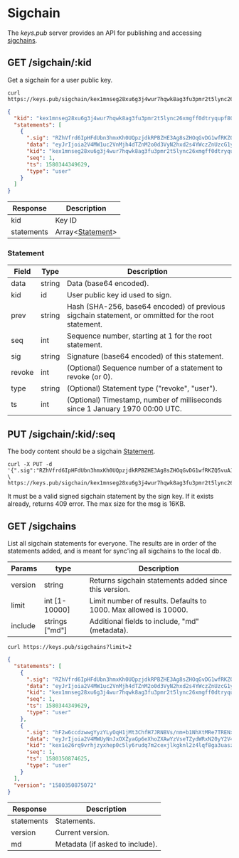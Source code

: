 # Sigchain

The _keys.pub_ server provides an API for publishing and accessing [sigchains](/docs/specs/sigchain.md).

## GET /sigchain/:kid

Get a sigchain for a user public key.

```shell
curl https://keys.pub/sigchain/kex1mnseg28xu6g3j4wur7hqwk8ag3fu3pmr2t5lync26xmgff0dtryqupf80c
```

```json
{
  "kid": "kex1mnseg28xu6g3j4wur7hqwk8ag3fu3pmr2t5lync26xmgff0dtryqupf80c",
  "statements": [
    {
      ".sig": "RZhVfrd6IpHFdUbn3hmxKh0UQpzjdkRPBZHE3Ag8sZHOqGvDG1wfRKZQ5vuAJDXQCuDoe6uGX1+xnk9qd8sPDw==",
      "data": "eyJrIjoia2V4MW1uc2VnMjh4dTZnM2o0d3VyN2hxd2s4YWczZnUzcG1yMnQ1bHluYzI2eG1nZmYwZHRyeXF1cGY4MGMiLCJuIjoiZ2FicmllbCIsInNxIjoxLCJzciI6ImdpdGh1YiIsInUiOiJodHRwczovL2dpc3QuZ2l0aHViLmNvbS9nYWJyaWVsL2NlZWEwZjNiNjc1YmFjMDM0MjU0NzI2OTIyNzNjZjUyIn0=",
      "kid": "kex1mnseg28xu6g3j4wur7hqwk8ag3fu3pmr2t5lync26xmgff0dtryqupf80c",
      "seq": 1,
      "ts": 1580344349629,
      "type": "user"
    }
  ]
}
```

| Response   | Description                                              |
| ---------- | -------------------------------------------------------- |
| kid        | Key ID                                                   |
| statements | Array&lt;[Statement](../specs/sigchain.md#Statement)&gt; |

### Statement

| Field  | Type   | Description                                                                                        |
| ------ | ------ | -------------------------------------------------------------------------------------------------- |
| data   | string | Data (base64 encoded).                                                                             |
| kid    | id     | User public key id used to sign.                                                                   |
| prev   | string | Hash (SHA-256, base64 encoded) of previous sigchain statement, or ommitted for the root statement. |
| seq    | int    | Sequence number, starting at 1 for the root statement.                                             |
| sig    | string | Signature (base64 encoded) of this statement.                                                      |
| revoke | int    | (Optional) Sequence number of a statement to revoke (or 0).                                        |
| type   | string | (Optional) Statement type ("revoke", "user").                                                      |
| ts     | int    | (Optional) Timestamp, number of milliseconds since 1 January 1970 00:00 UTC.                       |

## PUT /sigchain/:kid/:seq

The body content should be a sigchain [Statement](../sigchain.md#Statement).

```shell
curl -X PUT -d '{".sig":"RZhVfrd6IpHFdUbn3hmxKh0UQpzjdkRPBZHE3Ag8sZHOqGvDG1wfRKZQ5vuAJDXQCuDoe6uGX1+xnk9qd8sPDw==","data":"eyJrIjoia2V4MW1uc2VnMjh4dTZnM2o0d3VyN2hxd2s4YWczZnUzcG1yMnQ1bHluYzI2eG1nZmYwZHRyeXF1cGY4MGMiLCJuIjoiZ2FicmllbCIsInNxIjoxLCJzciI6ImdpdGh1YiIsInUiOiJodHRwczovL2dpc3QuZ2l0aHViLmNvbS9nYWJyaWVsL2NlZWEwZjNiNjc1YmFjMDM0MjU0NzI2OTIyNzNjZjUyIn0=","kid":"kex1mnseg28xu6g3j4wur7hqwk8ag3fu3pmr2t5lync26xmgff0dtryqupf80c","seq":1,"ts":1580344349629,"type":"user"}' \
https://keys.pub/sigchain/kex1mnseg28xu6g3j4wur7hqwk8ag3fu3pmr2t5lync26xmgff0dtryqupf80c/1
```

It must be a valid signed sigchain statement by the sign key. If it exists already, returns 409 error.
The max size for the msg is 16KB.

## GET /sigchains

List all sigchain statements for everyone.
The results are in order of the statements added, and is meant for sync'ing all sigchains to the local db.

| Params  | type           | Description                                                      |
| ------- | -------------- | ---------------------------------------------------------------- |
| version | string         | Returns sigchain statements added since this version.            |
| limit   | int [1-10000]  | Limit number of results. Defaults to 1000. Max allowed is 10000. |
| include | strings ["md"] | Additional fields to include, "md" (metadata).                   |

```shell
curl https://keys.pub/sigchains?limit=2
```

```json
{
  "statements": [
    {
      ".sig": "RZhVfrd6IpHFdUbn3hmxKh0UQpzjdkRPBZHE3Ag8sZHOqGvDG1wfRKZQ5vuAJDXQCuDoe6uGX1+xnk9qd8sPDw==",
      "data": "eyJrIjoia2V4MW1uc2VnMjh4dTZnM2o0d3VyN2hxd2s4YWczZnUzcG1yMnQ1bHluYzI2eG1nZmYwZHRyeXF1cGY4MGMiLCJuIjoiZ2FicmllbCIsInNxIjoxLCJzciI6ImdpdGh1YiIsInUiOiJodHRwczovL2dpc3QuZ2l0aHViLmNvbS9nYWJyaWVsL2NlZWEwZjNiNjc1YmFjMDM0MjU0NzI2OTIyNzNjZjUyIn0=",
      "kid": "kex1mnseg28xu6g3j4wur7hqwk8ag3fu3pmr2t5lync26xmgff0dtryqupf80c",
      "seq": 1,
      "ts": 1580344349629,
      "type": "user"
    },
    {
      ".sig": "hF2w6ccdzwwgYyzYLyOqH1jMt3ChfH7JRN8Vs/nm+b1NhXtMRe7TRENx0QGn6B0v4x1zUf4epIBnaoCvj6JUAw==",
      "data": "eyJrIjoia2V4MWUyNnJxOXZyaGp6eXhoZXAwYzVseTZydWRxN20yY2V4amxrZ2tubDJ6NGxxZjhnYTN1YXN6M3M0OG0iLCJuIjoiZ2FicmxoIiwic3EiOjEsInNyIjoidHdpdHRlciIsInUiOiJodHRwczovL3R3aXR0ZXIuY29tL2dhYnJsaC9zdGF0dXMvMTIyMjcwNjI3Mjg0OTM5MTYxNiJ9",
      "kid": "kex1e26rq9vrhjzyxhep0c5ly6rudq7m2cexjlkgknl2z4lqf8ga3uasz3s48m",
      "seq": 1,
      "ts": 1580350874625,
      "type": "user"
    }
  ],
  "version": "1580350875072"
}
```

| Response   | Description                     |
| ---------- | ------------------------------- |
| statements | Statements.                     |
| version    | Current version.                |
| md         | Metadata (if asked to include). |
